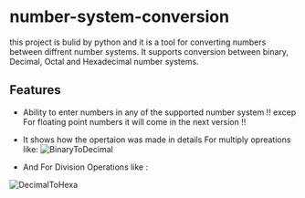 # number-system-conversion
this project is bulid by python and it is a tool for converting numbers between diffrent number systems.
It supports conversion between binary, Decimal, Octal and Hexadecimal number systems.

## Features
- Ability to enter numbers in any of the supported number system !! excep For floating point numbers it will come in the next version !!
- It shows how the opertaion was made in details For multiply opreations like:
![BinaryToDecimal](https://user-images.githubusercontent.com/119085953/210011539-a8ef5661-1b9e-4d42-ae1c-2e24704a4ae0.png)

- And For Division Operations like :

![DecimalToHexa](https://user-images.githubusercontent.com/119085953/210011952-c776c9f0-209b-4372-ab86-a6443b4e1637.png)
